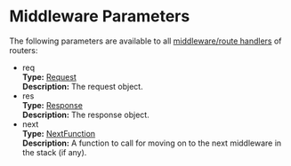 # Middleware Parameters

The following parameters are available to all [middleware/route handlers](../router-decorator/routedefinition/#handler) of routers:
  - req  
    **Type:** [Request](./request)  
    **Description:** The request object.
  - res  
    **Type:** [Response](./response)  
    **Description:** The response object.
  - next  
    **Type:** [NextFunction](./nextfunction)  
    **Description:** A function to call for moving on to the next middleware in the stack (if any).

